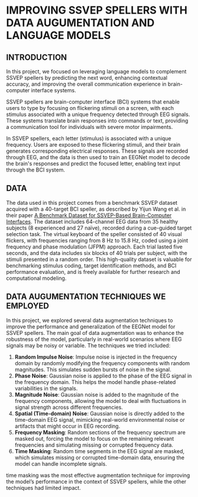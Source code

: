 # IMPROVING SSVEP SPELLERS WITH DATA AUGUMENTATION AND LANGUAGE MODELS

## INTRODUCTION

In this project, we focused on leveraging language models to complement SSVEP spellers by predicting the next word, enhancing contextual accuracy, and improving the overall communication experience in brain-computer interface systems.

SSVEP spellers are brain-computer interface (BCI) systems that enable users to type by focusing on flickering stimuli on a screen, with each stimulus associated with a unique frequency detected through EEG signals. These systems translate brain responses into commands or text, providing a communication tool for individuals with severe motor impairments.

In SSVEP spellers, each letter (stimulus) is associated with a unique frequency. Users are exposed to these flickering stimuli, and their brain generates corresponding electrical responses. These signals are recorded through EEG, and the data is then used to train an EEGNet model to decode the brain's responses and predict the focused letter, enabling text input through the BCI system.

## DATA

The data used in this project comes from a benchmark SSVEP dataset acquired with a 40-target BCI speller, as described by Yijun Wang et al. in their paper [A Benchmark Dataset for SSVEP-Based Brain-Computer Interfaces](https://pubmed.ncbi.nlm.nih.gov/27849543/). The dataset includes 64-channel EEG data from 35 healthy subjects (8 experienced and 27 naïve), recorded during a cue-guided target selection task. The virtual keyboard of the speller consisted of 40 visual flickers, with frequencies ranging from 8 Hz to 15.8 Hz, coded using a joint frequency and phase modulation (JFPM) approach. Each trial lasted five seconds, and the data includes six blocks of 40 trials per subject, with the stimuli presented in a random order. This high-quality dataset is valuable for benchmarking stimulus coding, target identification methods, and BCI performance evaluation, and is freely available for further research and computational modeling.

## DATA AUGUMENTATION TECHNIQUES WE EMPLOYED

In this project, we explored several data augmentation techniques to improve the performance and generalization of the EEGNet model for SSVEP spellers. The main goal of data augmentation was to enhance the robustness of the model, particularly in real-world scenarios where EEG signals may be noisy or variable. The techniques we tried included:

1. **Random Impulse Noise**: Impulse noise is injected in the frequency domain by randomly modifying the frequency components with random magnitudes. This simulates sudden bursts of noise in the signal.
2. **Phase Noise**: Gaussian noise is applied to the phase of the EEG signal in the frequency domain. This helps the model handle phase-related variabilities in the signals.
3. **Magnitude Noise**: Gaussian noise is added to the magnitude of the frequency components, allowing the model to deal with fluctuations in signal strength across different frequencies.
4. **Spatial (Time-domain) Noise**: Gaussian noise is directly added to the time-domain EEG signal, mimicking real-world environmental noise or artifacts that might occur in EEG recording.
5. **Frequency Masking**: Random sections of the frequency spectrum are masked out, forcing the model to focus on the remaining relevant frequencies and simulating missing or corrupted frequency data.
6. **Time Masking**: Random time segments in the EEG signal are masked, which simulates missing or corrupted time-domain data, ensuring the model can handle incomplete signals.

 time masking was the most effective augmentation technique for improving the model’s performance in the context of SSVEP spellers, while the other techniques had limited impact.

